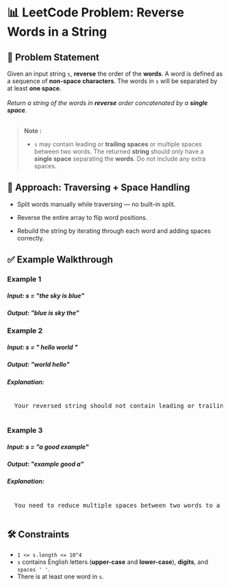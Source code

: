 # 📊 LeetCode Problem:  Reverse Words in a String

## 🧩 Problem Statement

Given an input string `s`, **reverse** the order of the **words**.
A word is defined as a sequence of **non-space characters**. The words in `s` will be separated by at least **one space**.<br><br>
<i> Return a string of the words in **reverse** order concatenated by a **single space**.</i>
<br> <br>
> **Note :**
> - `s` may contain leading or **trailing spaces** or multiple spaces between two words. The returned **string** should only have a **single space** separating the **words**. Do not include any extra spaces.



## 🧠 Approach: Traversing + Space Handling

- Split words manually while traversing — no built-in split.

- Reverse the entire array to flip word positions.

- Rebuild the string by iterating through each word and adding spaces correctly.


## ✅ Example Walkthrough

### Example 1

##### Input: s = "the sky is blue"
##### Output: "blue is sky the"


### Example 2

##### Input: s = "  hello world  "
##### Output: "world hello"

##### Explanation: 
<pre> 
  Your reversed string should not contain leading or trailing spaces.

</pre>

### Example 3

##### Input:  s = "a good   example"
##### Output: "example good a"

##### Explanation: 
<pre> 
  You need to reduce multiple spaces between two words to a single space in the reversed string.
  
</pre>

## 🛠️ Constraints

- `1 <= s.length <= 10^4`
- `s` contains English letters (**upper-case** and **lower-case**), **digits**, and `spaces ' '`.
- There is at least one word in `s`.
